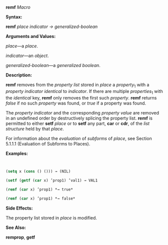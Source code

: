 **remf** *Macro* 



**Syntax:** 



**remf** *place indicator → generalized-boolean* 



**Arguments and Values:** 



*place*—a *place*. 



*indicator*—an *object*. 



*generalized-boolean*—a *generalized boolean*. 



**Description:** 



**remf** removes from the *property list* stored in *place* a *property*<sub>1</sub> with a *property indicator identical* to *indicator*. If there are multiple *properties*<sub>1</sub> with the *identical* key, **remf** only removes the first such *property*. **remf** returns *false* if no such *property* was found, or *true* if a property was found. 



The *property indicator* and the corresponding *property value* are removed in an undefined order by destructively splicing the property list. **remf** is permitted to either **setf** *place* or to **setf** any part, **car** or **cdr**, of the *list structure* held by that *place*. 



For information about the *evaluation* of *subforms* of *place*, see Section 5.1.1.1 (Evaluation of Subforms to Places). 







 



 



**Examples:**
```lisp
 

(setq x (cons () ())) → (NIL) 

(setf (getf (car x) ’prop1) ’val1) → VAL1 

(remf (car x) ’prop1) *→ true* 

(remf (car x) ’prop1) *→ false* 


```
**Side Effects:** 



The property list stored in *place* is modified. 



**See Also:** 



**remprop**, **getf** 



